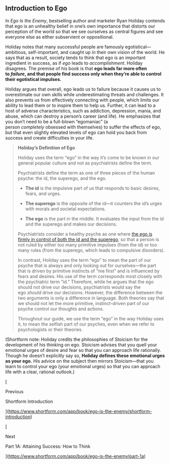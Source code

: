 ## Introduction to Ego

In _Ego Is the Enemy_, bestselling author and marketer Ryan Holiday contends that ego is an unhealthy belief in one’s own importance that distorts our perception of the world so that we see ourselves as central figures and see everyone else as either subservient or oppositional.

Holiday notes that many successful people are famously egotistical—ambitious, self-important, and caught up in their own vision of the world. He says that as a result, society tends to think that ego is an important ingredient in success, as if _ego_ leads to _accomplishment_. Holiday disagrees. The premise of his book is that **ego leads far more often to _failure_, and that people find success only when they’re able to control their egotistical impulses.**

Holiday argues that overall, ego leads us to failure because it causes us to overestimate our own skills while underestimating threats and challenges. It also prevents us from effectively connecting with people, which limits our ability to lead them or to inspire them to help us. Further, it can lead to a host of adverse characteristics, such as addiction, depression, mania, and abuse, which can destroy a person’s career (and life). He emphasizes that you don’t need to be a full-blown “egomaniac” (a person _completely_ obsessed with themselves) to suffer the effects of ego, but that even slightly elevated levels of ego can hold you back from success and create difficulties in your life.

> **Holiday’s Definition of Ego**
> 
> Holiday uses the term “ego” in the way it’s come to be known in our general popular culture and not as psychiatrists define the term.
> 
> Psychiatrists define the term as one of three pieces of the human psyche: the id, the superego, and the ego.
> 
> - **The id** is the impulsive part of us that responds to basic desires, fears, and urges.
>     
> - **The superego** is the opposite of the id—it counters the id’s urges with morals and societal expectations.
>     
> - **The ego** is the part in the middle. It evaluates the input from the id and the superego and makes our decisions.
>     
> 
> Psychiatrists consider a healthy psyche as one where [the ego is firmly in control of both the id and the superego](https://www.simplypsychology.org/psyche.html), so that a person is not ruled by either too many primitive impulses (from the id) or too many rules (from the superego, which leads to compulsive disorders).
> 
> In contrast, Holiday uses the term “ego” to mean the part of our psyche that is always and only looking out for ourselves—the part that is driven by primitive instincts of “me first” and is influenced by fears and desires. His use of the term corresponds most closely with the psychiatric term “id.” Therefore, while he argues that the ego should not drive our decisions, psychiatrists would say the ego _should_ drive our decisions. However, the difference between the two arguments is only a difference in language. Both theories say that we should not let the more primitive, instinct-driven part of our psyche control our thoughts and actions.
> 
> Throughout our guide, we use the term “ego” in the way Holiday uses it, to mean the selfish part of our psyches, even when we refer to psychologists or their theories.

(Shortform note: Holiday credits the philosophies of Stoicism for the development of his thinking on ego. Stoicism advises that you quell your emotional urges of desire and fear so that you can approach life rationally. Though he doesn’t explicitly say so, **Holiday defines these emotional urges as your ego.** His advice on the subject then mirrors Stoicism—that you learn to control your ego (your emotional urges) so that you can approach life with a clear, rational outlook.)

[

Previous

Shortform Introduction

](https://www.shortform.com/app/book/ego-is-the-enemy/shortform-introduction)

[

Next

Part 1A: Attaining Success: How to Think

](https://www.shortform.com/app/book/ego-is-the-enemy/part-1a)